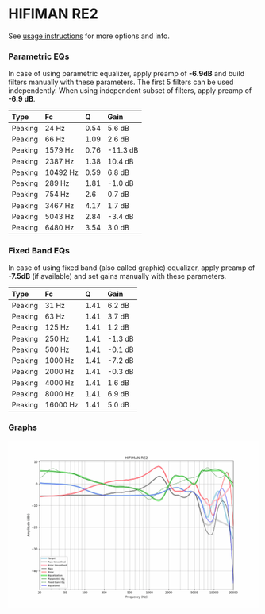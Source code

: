 # HIFIMAN RE2
See [usage instructions](https://github.com/jaakkopasanen/AutoEq#usage) for more options and info.

### Parametric EQs
In case of using parametric equalizer, apply preamp of **-6.9dB** and build filters manually
with these parameters. The first 5 filters can be used independently.
When using independent subset of filters, apply preamp of **-6.9 dB**.

| Type    | Fc       |    Q | Gain     |
|:--------|:---------|:-----|:---------|
| Peaking | 24 Hz    | 0.54 | 5.6 dB   |
| Peaking | 66 Hz    | 1.09 | 2.6 dB   |
| Peaking | 1579 Hz  | 0.76 | -11.3 dB |
| Peaking | 2387 Hz  | 1.38 | 10.4 dB  |
| Peaking | 10492 Hz | 0.59 | 6.8 dB   |
| Peaking | 289 Hz   | 1.81 | -1.0 dB  |
| Peaking | 754 Hz   | 2.6  | 0.7 dB   |
| Peaking | 3467 Hz  | 4.17 | 1.7 dB   |
| Peaking | 5043 Hz  | 2.84 | -3.4 dB  |
| Peaking | 6480 Hz  | 3.54 | 3.0 dB   |

### Fixed Band EQs
In case of using fixed band (also called graphic) equalizer, apply preamp of **-7.5dB**
(if available) and set gains manually with these parameters.

| Type    | Fc       |    Q | Gain    |
|:--------|:---------|:-----|:--------|
| Peaking | 31 Hz    | 1.41 | 6.2 dB  |
| Peaking | 63 Hz    | 1.41 | 3.7 dB  |
| Peaking | 125 Hz   | 1.41 | 1.2 dB  |
| Peaking | 250 Hz   | 1.41 | -1.3 dB |
| Peaking | 500 Hz   | 1.41 | -0.1 dB |
| Peaking | 1000 Hz  | 1.41 | -7.2 dB |
| Peaking | 2000 Hz  | 1.41 | -0.3 dB |
| Peaking | 4000 Hz  | 1.41 | 1.6 dB  |
| Peaking | 8000 Hz  | 1.41 | 6.9 dB  |
| Peaking | 16000 Hz | 1.41 | 5.0 dB  |

### Graphs
![](./HIFIMAN%20RE2.png)